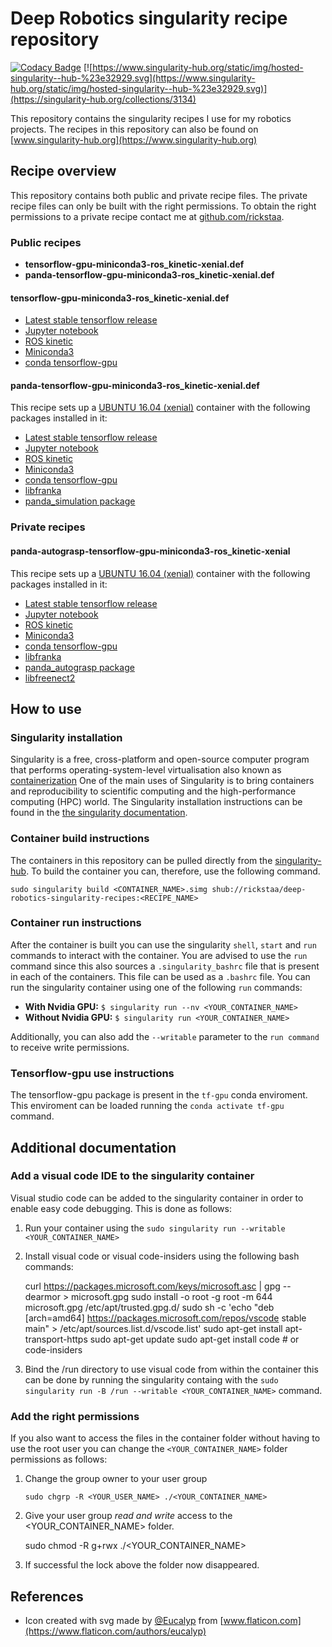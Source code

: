 # Deep Robotics singularity recipe repository

[![Codacy Badge](https://api.codacy.com/project/badge/Grade/6f888b75cf6244238ce54768e5fd804b)](https://app.codacy.com/app/rickstaa/deep_robotics_singularity_recipes?utm_source=github.com&utm_medium=referral&utm_content=rickstaa/deep_robotics_singularity_recipes&utm_campaign=Badge_Grade_Settings)
[![https://www.singularity-hub.org/static/img/hosted-singularity--hub-%23e32929.svg](https://www.singularity-hub.org/static/img/hosted-singularity--hub-%23e32929.svg)](https://singularity-hub.org/collections/3134)

This repository contains the singularity recipes I use for my robotics projects. The recipes in this repository can also be found on [www.singularity-hub.org](https://www.singularity-hub.org)

## Recipe overview

This repository contains both public and private recipe files. The private recipe files can only be built with the right permissions. To obtain the right permissions to a private recipe contact me at [github.com/rickstaa](https://www.github.com/rickstaa).

### Public recipes

-   **tensorflow-gpu-miniconda3-ros_kinetic-xenial.def**
-   **panda-tensorflow-gpu-miniconda3-ros_kinetic-xenial.def**

#### tensorflow-gpu-miniconda3-ros_kinetic-xenial.def

-   [Latest stable tensorflow release](https://www.tensorflow.org)
-   [Jupyter notebook](https://jupyter.org/)
-   [ROS kinetic](https://wiki.ros.org/kinetic)
-   [Miniconda3](https://docs.conda.io/en/latest/miniconda.html)
-   [conda tensorflow-gpu](https://anaconda.org/anaconda/tensorflow-gpu)

#### panda-tensorflow-gpu-miniconda3-ros_kinetic-xenial.def

This recipe sets up a [UBUNTU 16.04 (xenial)](https://wiki.ubuntu.com/XenialXerus) container with the following packages installed in it:

-   [Latest stable tensorflow release](https://www.tensorflow.org)
-   [Jupyter notebook](https://jupyter.org/)
-   [ROS kinetic](https://wiki.ros.org/kinetic)
-   [Miniconda3](https://docs.conda.io/en/latest/miniconda.html)
-   [conda tensorflow-gpu](https://anaconda.org/anaconda/tensorflow-gpu)
-   [libfranka](https://github.com/frankaemika/libfranka)
-   [panda_simulation package](https://github.com/rickstaa/panda_simulation)

### Private recipes

#### panda-autograsp-tensorflow-gpu-miniconda3-ros_kinetic-xenial

This recipe sets up a [UBUNTU 16.04 (xenial)](https://wiki.ubuntu.com/XenialXerus) container with the following packages installed in it:

-   [Latest stable tensorflow release](https://www.tensorflow.org)
-   [Jupyter notebook](https://jupyter.org/)
-   [ROS kinetic](https://wiki.ros.org/kinetic)
-   [Miniconda3](https://docs.conda.io/en/latest/miniconda.html)
-   [conda tensorflow-gpu](https://anaconda.org/anaconda/tensorflow-gpu)
-   [libfranka](https://github.com/frankaemika/libfranka)
-   [panda_autograsp package](https://github.com/rickstaa/panda_autograsp_ws)
-   [libfreenect2](https://github.com/OpenKinect/libfreenect2)

## How to use

### Singularity installation

Singularity is a free, cross-platform and open-source computer program that performs operating-system-level virtualisation also known as [containerization](https://en.wikipedia.org/wiki/OS-level_virtualisation) One of the main uses of Singularity is to bring containers and reproducibility to scientific computing and the high-performance computing (HPC) world. The Singularity installation instructions can be found in the [the singularity documentation](https://www.sylabs.io/docs/).

### Container build instructions

The containers in this repository can be pulled directly from the [singularity-hub](https://www.singularity-hub.org). To build the container you can, therefore, use the following command.

    sudo singularity build <CONTAINER_NAME>.simg shub://rickstaa/deep-robotics-singularity-recipes:<RECIPE_NAME>

### Container run instructions

After the container is built you can use the singularity `shell`, `start` and `run` commands to interact with the container. You are advised to use the `run` command since this also sources a `.singularity_bashrc` file that is present in each of the containers. This file can be used as a `.bashrc` file. You can run the singularity container using one of the following `run` commands:

-   **With Nvidia GPU:** `$ singularity run --nv <YOUR_CONTAINER_NAME>`
-   **Without Nvidia GPU:** `$ singularity run <YOUR_CONTAINER_NAME>`

Additionally, you can also add the `--writable` parameter to the `run command` to receive write permissions.

### Tensorflow-gpu use instructions

The tensorflow-gpu package is present in the `tf-gpu` conda enviroment. This enviroment can be loaded running the `conda activate tf-gpu` command.

## Additional documentation

### Add a visual code IDE to the singularity container

Visual studio code can be added to the singularity container in order to enable easy code debugging. This is done as follows:

1.  Run your container using the `sudo singularity run --writable <YOUR_CONTAINER_NAME>`
2.  Install visual code or visual code-insiders using the following bash commands:


    curl https://packages.microsoft.com/keys/microsoft.asc | gpg --dearmor > microsoft.gpg
    sudo install -o root -g root -m 644 microsoft.gpg /etc/apt/trusted.gpg.d/
    sudo sh -c 'echo "deb [arch=amd64] https://packages.microsoft.com/repos/vscode stable main" > /etc/apt/sources.list.d/vscode.list'
    sudo apt-get install apt-transport-https
    sudo apt-get update
    sudo apt-get install code # or code-insiders

3.  Bind the /run directory to use visual code from within the container this can be done by running the singularity containg with the `sudo singularity run -B /run --writable <YOUR_CONTAINER_NAME>` command.

### Add the right permissions

If you also want to access the files in the container folder without having to use the root user you can change the `<YOUR_CONTAINER_NAME>` folder permissions as follows:

1.  Change the group owner to your user group

        sudo chgrp -R <YOUR_USER_NAME> ./<YOUR_CONTAINER_NAME>

2.  Give your user group _read and write_ access to the &lt;YOUR_CONTAINER_NAME> folder.


    sudo chmod -R g+rwx  ./<YOUR_CONTAINER_NAME>

5.  If successful the lock above the folder now disappeared.

## References

-   Icon created with svg made by [@Eucalyp](https://www.flaticon.com/authors/eucalyp) from [www.flaticon.com](https://www.flaticon.com/authors/eucalyp)
